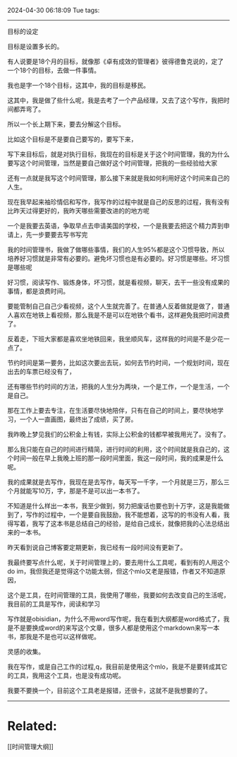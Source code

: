 2024-04-30 06:18:09 Tue 
tags: 

----
目标的设定

目标是设置多长的。

有人说要是18个月的目标，就像那《卓有成效的管理者》彼得德鲁克说的，定了一个18个的目标，去做一件事情。

我也是字一个18个目标，这其中，我的目标是移民。

这其中，我是做了些什么呢，我是去考了一个产品经理，又去了这个写作，我把时间都弄弯了。

所以一个长上期下来，要去分解这个目标。

比如这个目标是不是要自己要写的，要写下来，

写下来目标后，就是对执行目标，我现在的目标是关于这个时间管理，我的为什么要写这个时间管理，当然是要自己做好这个时间管理，把我的一些经验给大家

还有一点就是我写这个时间管理，那么接下来就是我如何利用好这个时间来自己的人生。

现在我早起来袖珍情侣和写作，我写作的过程中就是自己的反思的过程，我有没有比昨天过得更好的，我昨天哪些需要改进的的地方呢

一个是我要去英语，争取早点去申请美国的学校，一个是我要去把这个精力弄到申请上，先一步要要去写书写完

我的时间管理书，我做了做哪些事情，我们的人生95%都是这个习惯导致，所以培养好习惯就是非常有必要的。避免坏习惯也是有必要的。好习惯是哪些。坏习惯是哪些呢

好习惯，阅读写作、锻炼身体，坏习惯，就是看视频，聊天，去干一些没有成果的事情，都是浪费时间。

要能管制自己自己少看视频，这个人生就完善了。在普通人反着做就是做了，普通人喜欢在地铁上看视频，那么我是不是可以在地铁个看书，这样避免我把时间浪费了。

反着走，下班大家都是喜欢坐地铁回来，我坐顺风车，这样我的时间是不是少花一点了。

节约时间是第一要务，比如这次要出去玩，如何去节约时间，一个规划时间，现在出去的车票已经没有了，

还有哪些节约时间的方法，把我的人生分为两块，一个是工作，一个是生活，一个是自己。

那在工作上要去专注，在生活要尽快地陪伴，只有在自己的时间上，要尽快地学习，一个人一直画图，最终出了成绩，买了房。

我昨晚上梦见我们的公积金上有钱，实际上公积金的钱都早被我用光了。没有了。

那么我只能在自己的时间进行精简，进行时间的利用，这个时间就是我自己的，这个时间一般在早上我晚上班的那一段时间里面，我这一段时间，我的成果是什么呢。

我的成果就是去写作，我现在是去写作，每天写一千字，一个月就是三万，那么三个月就能写10万，字，那是不是可以出一本书了。

不知道是什么样出一本书，我至少做到，努力把废话也要也到十万字，这是我能做到了，写作的过程中，一个是要自我鼓励，我不能想着，这写的的书没有人看，我得写着，我写了这本书是总结自己的经验，是给自己成长，就像把我的心法总结出来的一本书。

昨天看到说自己博客要定期更新，我已经有一段时间没有更新了。

我最终要写点什么呢，关于时间管理上的，要去用什么工具呢，看到有的人用这个do im，我但我还是觉得这个功能太弱，但这个mlo又老是报错，作者又不知道原因，

这个是工具，在时间管理的工具，我使用了哪些，我要如何去改变自己的生活呢，我目前的工具是写作，阅读和学习

写作就是obisidian，为什么不用word写作呢，我在看到大纲都是word格式了，我是不是要换成word的来写这个文章，很多人都是使用这个markdown来写一本书，那我是不是也可以这样做呢。

灵感的收集。

我在写作，或是自己工作的过程,q，我目前是使用这个mlo，我是不是要转成其它的工具，我用这个工具，也是没有成功呢。

我要不要换一个，目前这个工具老是报错，还很卡，这就不是我想要的了。




---
# Related:
[[时间管理大纲]]
